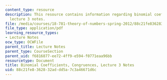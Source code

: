```yaml
---
content_type: resource
description: This resource contains information regarding binomial coefficients, congruences,
  lecture 3 notes.
file: /media/courses/18-781-theory-of-numbers-spring-2012/88c21fe8362832addd5a7c3a46671d6c_MIT18_781S12_lec3.pdf
file_type: application/pdf
learning_resource_types:
- Lecture Notes
ocw_type: OCWFile
parent_title: Lecture Notes
parent_type: CourseSection
parent_uid: f6816877-ee72-4ff9-e594-f0771eaa96bb
resourcetype: Document
title: Binomial Coefficients, Congruences, Lecture 3 Notes
uid: 88c21fe8-3628-32ad-dd5a-7c3a46671d6c
---
```

